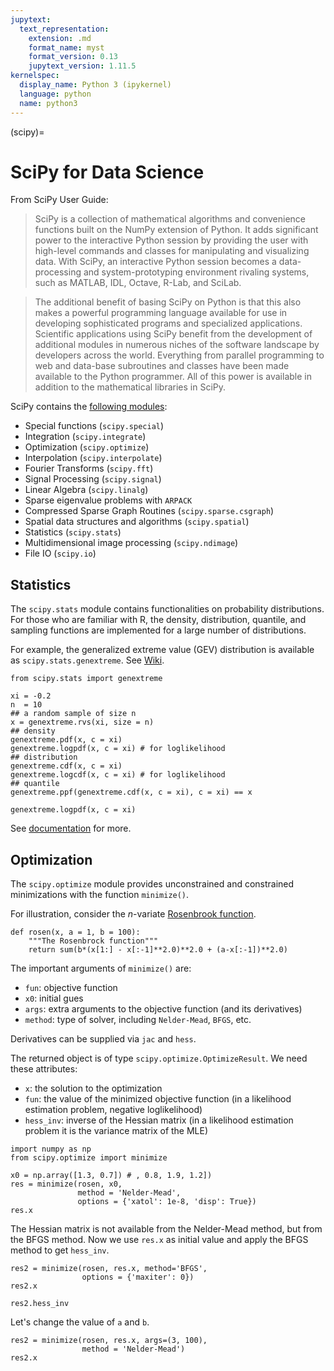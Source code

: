 ```yaml
---
jupytext:
  text_representation:
    extension: .md
    format_name: myst
    format_version: 0.13
    jupytext_version: 1.11.5
kernelspec:
  display_name: Python 3 (ipykernel)
  language: python
  name: python3
---
```


(scipy)=

# SciPy for Data Science

From SciPy User Guide:

> SciPy is a collection of mathematical algorithms and convenience
> functions built on the NumPy extension of Python. It adds
> significant power to the interactive Python session by providing the
> user with high-level commands and classes for manipulating and
> visualizing data. With SciPy, an interactive Python session becomes
> a data-processing and system-prototyping environment rivaling
> systems, such as MATLAB, IDL, Octave, R-Lab, and SciLab.


> The additional benefit of basing SciPy on Python is that this also
> makes a powerful programming language available for use in
> developing sophisticated programs and specialized
> applications. Scientific applications using SciPy benefit from the
> development of additional modules in numerous niches of the software
> landscape by developers across the world. Everything from parallel
> programming to web and data-base subroutines and classes have been
> made available to the Python programmer. All of this power is
> available in addition to the mathematical libraries in SciPy.

SciPy contains the [following
modules](https://scipy.github.io/devdocs/tutorial/index.html#user-guide):


+ Special functions (`scipy.special`)
+ Integration (`scipy.integrate`)
+ Optimization (`scipy.optimize`)
+ Interpolation (`scipy.interpolate`)
+ Fourier Transforms (`scipy.fft`)
+ Signal Processing (`scipy.signal`)
+ Linear Algebra (`scipy.linalg`)
+ Sparse eigenvalue problems with `ARPACK`
+ Compressed Sparse Graph Routines (`scipy.sparse.csgraph`)
+ Spatial data structures and algorithms (`scipy.spatial`)
+ Statistics (`scipy.stats`)
+ Multidimensional image processing (`scipy.ndimage`)
+ File IO (`scipy.io`)

## Statistics

The `scipy.stats` module contains functionalities on probability
distributions. For those who are familiar with R, the density,
distribution, quantile, and sampling functions are implemented for a
large number of distributions.


For example, the generalized extreme value (GEV) distribution is
available as `scipy.stats.genextreme`. See
[Wiki](https://en.wikipedia.org/wiki/Generalized_extreme_value_distribution).

```{code-cell} ipython3
from scipy.stats import genextreme

xi = -0.2
n  = 10 
## a random sample of size n
x = genextreme.rvs(xi, size = n)
## density
genextreme.pdf(x, c = xi)
genextreme.logpdf(x, c = xi) # for loglikelihood
## distribution
genextreme.cdf(x, c = xi)
genextreme.logcdf(x, c = xi) # for loglikelihood
## quantile
genextreme.ppf(genextreme.cdf(x, c = xi), c = xi) == x
```

```{code-cell} ipython3
genextreme.logpdf(x, c = xi)
```

See
[documentation](https://scipy.github.io/devdocs/reference/stats.html#statsrefmanual)
for more.

## Optimization

The `scipy.optimize` module provides unconstrained and constrained
minimizations with the function `minimize()`.

For illustration, consider the $n$-variate [Rosenbrook function](https://en.wikipedia.org/wiki/Rosenbrock_function).

```{code-cell} ipython3
def rosen(x, a = 1, b = 100):
    """The Rosenbrock function"""
    return sum(b*(x[1:] - x[:-1]**2.0)**2.0 + (a-x[:-1])**2.0)
```

The important arguments of `minimize()` are:

+ `fun`: objective function
+ `x0`: initial gues
+ `args`: extra arguments to the objective function (and its
  derivatives)
+ `method`: type of solver, including `Nelder-Mead`, `BFGS`, etc.

Derivatives can be supplied via `jac` and `hess`.

The returned object is of type `scipy.optimize.OptimizeResult`. We
need these attributes:

+ `x`: the solution to the optimization
+ `fun`: the value of the minimized objective function (in a
  likelihood estimation problem, negative loglikelihood)
+ `hess_inv`: inverse of the Hessian matrix (in a likelihood
  estimation problem it is the variance matrix of the MLE)

```{code-cell} ipython3
import numpy as np
from scipy.optimize import minimize

x0 = np.array([1.3, 0.7]) # , 0.8, 1.9, 1.2])
res = minimize(rosen, x0,
               method = 'Nelder-Mead', 
               options = {'xatol': 1e-8, 'disp': True})
res.x
```

The Hessian matrix is not available from the Nelder-Mead method, but
from the BFGS method. Now we use `res.x` as initial value and apply
the BFGS method to get `hess_inv`.


```{code-cell} ipython3
res2 = minimize(rosen, res.x, method='BFGS',
                options = {'maxiter': 0})
res2.x
```

```{code-cell} ipython3
res2.hess_inv
```

Let's change the value of `a` and `b`.
```{code-cell} ipython3
res2 = minimize(rosen, res.x, args=(3, 100),
                method = 'Nelder-Mead')
res2.x
```
